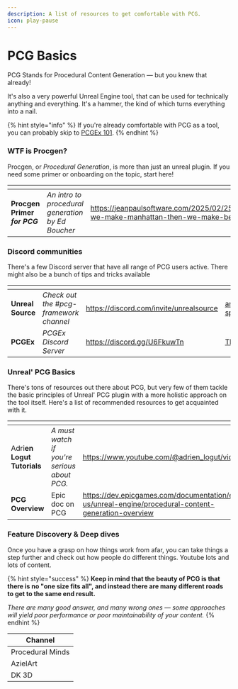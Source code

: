 ```yaml
---
description: A list of resources to get comfortable with PCG.
icon: play-pause
---
```


# PCG Basics

PCG Stands for Procedural Content Generation — but you knew that already!

It's also a very powerful Unreal Engine tool, that can be used for technically anything and everything. It's a hammer, the kind of which turns everything into a nail.&#x20;

{% hint style="info" %}
If you're already comfortable with PCG as a tool, you can probably skip to [PCGEx 101](../pcgex-101/).
{% endhint %}

### WTF is Procgen?

Procgen, or _Procedural Generation_, is more than just an unreal plugin. If you need some primer or onboarding on the topic, start here!

<table data-card-size="large" data-view="cards"><thead><tr><th></th><th></th><th data-type="content-ref"></th><th data-hidden data-card-cover data-type="files"></th></tr></thead><tbody><tr><td><strong>Procgen Primer </strong><em><strong>for PCG</strong></em></td><td><em>An intro to procedural generation by Ed Boucher</em></td><td><a href="https://jeanpaulsoftware.com/2025/02/25/first-we-make-manhattan-then-we-make-berlin/">https://jeanpaulsoftware.com/2025/02/25/first-we-make-manhattan-then-we-make-berlin/</a></td><td><a href="../../.gitbook/assets/london-feb-23.jpg">london-feb-23.jpg</a></td></tr></tbody></table>

### Discord communities

There's a few Discord server that have all range of PCG users active. There might also be a bunch of tips and tricks available

<table data-card-size="large" data-view="cards"><thead><tr><th></th><th></th><th data-type="content-ref"></th><th data-hidden data-card-cover data-type="files"></th></tr></thead><tbody><tr><td><strong>Unreal Source</strong></td><td><em>Check out the #pcg-framework channel</em></td><td><a href="https://discord.com/invite/unrealsource">https://discord.com/invite/unrealsource</a></td><td><a href="../../.gitbook/assets/announcement-splash-waves-1.png">announcement-splash-waves-1.png</a></td></tr><tr><td><strong>PCGEx</strong></td><td><em>PCGEx Discord Server</em></td><td><a href="https://discord.gg/U6FkuwTn">https://discord.gg/U6FkuwTn</a></td><td><a href="../../.gitbook/assets/Thumbnail_1080p.png">Thumbnail_1080p.png</a></td></tr></tbody></table>

### Unreal' PCG Basics

There's tons of resources out there about PCG, but very few of them tackle the basic principles of Unreal' PCG plugin with a more holistic approach on the tool itself. Here's a list of recommended resources to get acquainted with it.

<table data-card-size="large" data-view="cards"><thead><tr><th></th><th></th><th data-type="content-ref"></th><th data-hidden data-card-cover data-type="files"></th></tr></thead><tbody><tr><td>Adri<strong>en Logut Tutorials</strong></td><td><em>A must watch if you're serious about PCG.</em></td><td><a href="https://www.youtube.com/@adrien_logut/videos">https://www.youtube.com/@adrien_logut/videos</a></td><td><a href="../../.gitbook/assets/logut.png">logut.png</a></td></tr><tr><td><strong>PCG Overview</strong></td><td>Epic doc on PCG</td><td><a href="https://dev.epicgames.com/documentation/en-us/unreal-engine/procedural-content-generation-overview">https://dev.epicgames.com/documentation/en-us/unreal-engine/procedural-content-generation-overview</a></td><td><a href="../../.gitbook/assets/advanced-forest.png">advanced-forest.png</a></td></tr></tbody></table>

### Feature Discovery & Deep dives

Once you have a grasp on how things work from afar, you can take things a step further and check out how people do different things. Youtube lots and lots of content.

{% hint style="success" %}
**Keep in mind that the beauty of PCG is that there is no "one size fits all", and instead there are many different roads to get to the same end result.**

_There are many good answer, and many wrong ones — some approaches will yield poor performance or poor maintainability of your content._
{% endhint %}

<table data-view="cards"><thead><tr><th>Channel</th></tr></thead><tbody><tr><td>Procedural Minds</td></tr><tr><td>AzielArt</td></tr><tr><td>DK 3D</td></tr></tbody></table>
